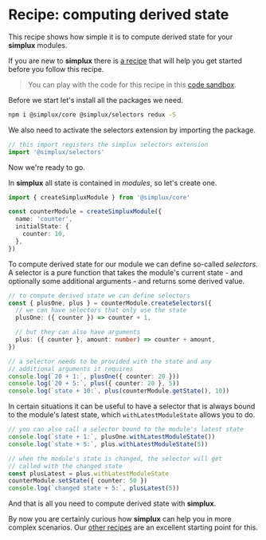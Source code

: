 # Recipe: computing derived state

This recipe shows how simple it is to compute derived state for your **simplux** modules.

If you are new to **simplux** there is [a recipe](../getting-started#readme) that will help you get started before you follow this recipe.

> You can play with the code for this recipe in this [code sandbox](https://codesandbox.io/s/github/MrWolfZ/simplux/tree/master/recipes/basics/computing-derived-state).

Before we start let's install all the packages we need.

```sh
npm i @simplux/core @simplux/selectors redux -S
```

We also need to activate the selectors extension by importing the package.

```ts
// this import registers the simplux selectors extension
import '@simplux/selectors'
```

Now we're ready to go.

In **simplux** all state is contained in _modules_, so let's create one.

```ts
import { createSimpluxModule } from '@simplux/core'

const counterModule = createSimpluxModule({
  name: 'counter',
  initialState: {
    counter: 10,
  },
})
```

To compute derived state for our module we can define so-called _selectors_. A selector is a pure function that takes the module's current state - and optionally some additional arguments - and returns some derived value.

```ts
// to compute derived state we can define selectors
const { plusOne, plus } = counterModule.createSelectors({
  // we can have selectors that only use the state
  plusOne: ({ counter }) => counter + 1,

  // but they can also have arguments
  plus: ({ counter }, amount: number) => counter + amount,
})

// a selector needs to be provided with the state and any
// additional arguments it requires
console.log(`20 + 1:`, plusOne({ counter: 20 }))
console.log(`20 + 5:`, plus({ counter: 20 }, 5))
console.log(`state + 10:`, plus(counterModule.getState(), 10))
```

In certain situations it can be useful to have a selector that is always bound to the module's latest state, which `withLatestModuleState` allows you to do.

```ts
// you can also call a selector bound to the module's latest state
console.log(`state + 1:`, plusOne.withLatestModuleState())
console.log(`state + 5:`, plus.withLatestModuleState(5))

// when the module's state is changed, the selector will get
// called with the changed state
const plusLatest = plus.withLatestModuleState
counterModule.setState({ counter: 50 })
console.log(`changed state + 5:`, plusLatest(5))
```

And that is all you need to compute derived state with **simplux**.

By now you are certainly curious how **simplux** can help you in more complex scenarios. Our [other recipes](../../../../..#recipes) are an excellent starting point for this.
